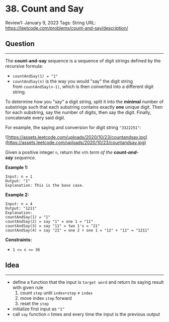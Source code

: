 # 38. Count and Say

Review1: January 9, 2023
Tags: String
URL: https://leetcode.com/problems/count-and-say/description/

## Question

---

The **count-and-say** sequence is a sequence of digit strings defined by the recursive formula:

- `countAndSay(1) = "1"`
- `countAndSay(n)` is the way you would "say" the digit string from `countAndSay(n-1)`, which is then converted into a different digit string.

To determine how you "say" a digit string, split it into the **minimal** number of substrings such that each substring contains exactly **one** unique digit. Then for each substring, say the number of digits, then say the digit. Finally, concatenate every said digit.

For example, the saying and conversion for digit string `"3322251"`:

![https://assets.leetcode.com/uploads/2020/10/23/countandsay.jpg](https://assets.leetcode.com/uploads/2020/10/23/countandsay.jpg)

Given a positive integer `n`, return *the* `nth` *term of the **count-and-say** sequence*.

**Example 1:**

```
Input: n = 1
Output: "1"
Explanation: This is the base case.

```

**Example 2:**

```
Input: n = 4
Output: "1211"
Explanation:
countAndSay(1) = "1"
countAndSay(2) = say "1" = one 1 = "11"
countAndSay(3) = say "11" = two 1's = "21"
countAndSay(4) = say "21" = one 2 + one 1 = "12" + "11" = "1211"

```

**Constraints:**

- `1 <= n <= 30`

## Idea

---

- define a function that the input is `target word` and return its saying result with given rule
    1. count `step` until `index+step` ≠ `index`
    2. move index `step` forward
    3. reset the `step`
- initialize first input as `"1"`
- call `say` function `n` times and every time the input is the previous output